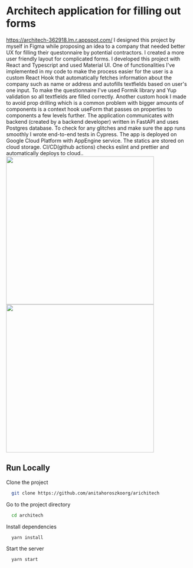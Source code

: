 # Architech application for filling out forms
https://architech-362918.lm.r.appspot.com/
I designed this project by myself in Figma while proposing an idea to a company that needed better UX for filling their questonnaire by potential contractors. I created a more user friendly layout for complicated forms. I developed this project with React and Typescript and used Material UI. One of functionalities I've implemented in my code to make the process easier for the user is a custom React Hook that automatically fetches information about the company such as name or address and autofills textfields based on user's one input.  To make the questionnaire I've used Formik library and Yup validation so all textfields are filled correctly. Another custom hook I made to avoid prop drilling which is a common problem with bigger amounts of components is a context hook useForm that passes on properties to components a few levels further. The application communicates with backend (created by a backend developer) written in FastAPI and uses Postgres database. To check for any glitches and make sure the app runs smoothly I wrote end-to-end tests in Cypress. The app is deployed on Google Cloud Platform with AppEngine service. The statics are stored on cloud storage. CI/CD(github actions) checks eslint and prettier and automatically deploys to cloud..</br><img width = "400" src="https://user-images.githubusercontent.com/95635795/193845856-bec46da0-3ba3-4ec3-b5ce-c3f00d54b439.png"> <img width = "400" src="https://user-images.githubusercontent.com/95635795/193865473-bd3074fd-9571-4d73-bb0c-074670bfa687.png">
## Run Locally

Clone the project

```bash
  git clone https://github.com/anitahoroszkoorg/arichitech
```

Go to the project directory

```bash
  cd architech
```

Install dependencies

```bash
  yarn install
```

Start the server

```bash
  yarn start
```
